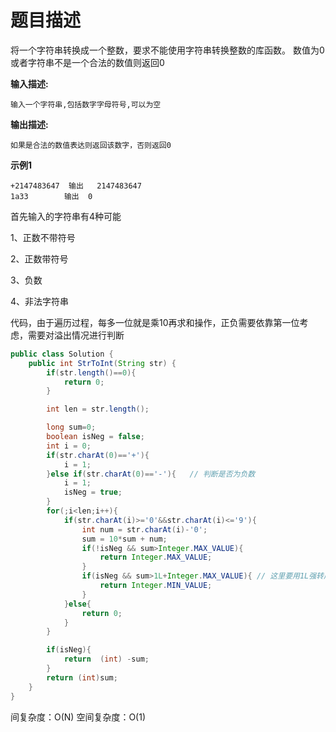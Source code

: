 # 题目描述

将一个字符串转换成一个整数，要求不能使用字符串转换整数的库函数。 数值为0或者字符串不是一个合法的数值则返回0

**输入描述:**

```
输入一个字符串,包括数字字母符号,可以为空
```

**输出描述:**

```
如果是合法的数值表达则返回该数字，否则返回0
```

**示例1**

```
+2147483647  输出   2147483647
1a33		输出  0
```

首先输入的字符串有4种可能

1、正数不带符号

2、正数带符号

3、负数

4、非法字符串

代码，由于遍历过程，每多一位就是乘10再求和操作，正负需要依靠第一位考虑，需要对溢出情况进行判断

```java
public class Solution {
    public int StrToInt(String str) {
        if(str.length()==0){
            return 0;
        }

        int len = str.length();

        long sum=0;
        boolean isNeg = false;
        int i = 0;
        if(str.charAt(0)=='+'){
            i = 1;
        }else if(str.charAt(0)=='-'){	// 判断是否为负数
            i = 1;
            isNeg = true;
        }
        for(;i<len;i++){
            if(str.charAt(i)>='0'&&str.charAt(i)<='9'){
                int num = str.charAt(i)-'0';
                sum = 10*sum + num;
                if(!isNeg && sum>Integer.MAX_VALUE){
                    return Integer.MAX_VALUE;
                }
                if(isNeg && sum>1L+Integer.MAX_VALUE){ // 这里要用1L强转成long类型，否则直接溢出
                    return Integer.MIN_VALUE;
                }
            }else{
                return 0;
            }
        }

        if(isNeg){
            return  (int) -sum;
        }
        return (int)sum;
    }
}
```



间复杂度：O(N)
空间复杂度：O(1)